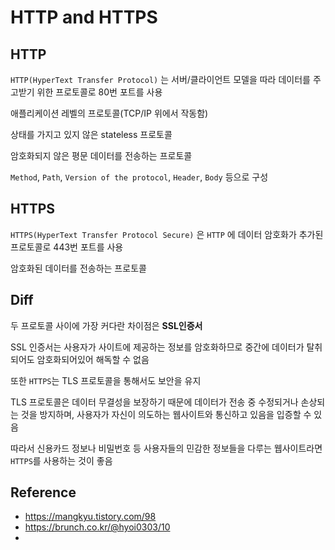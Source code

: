 # HTTP and HTTPS

## HTTP

`HTTP(HyperText Transfer Protocol)` 는 서버/클라이언트 모델을 따라 데이터를 주고받기 위한 프로토콜로 80번 포트를 사용  

애플리케이션 레벨의 프로토콜(TCP/IP 위에서 작동함)  

상태를 가지고 있지 않은 stateless 프로토콜  

암호화되지 않은 평문 데이터를 전송하는 프로토콜  

`Method`, `Path`, `Version of the protocol`, `Header`, `Body` 등으로 구성  



## HTTPS

`HTTPS(HyperText Transfer Protocol Secure)` 은 `HTTP` 에 데이터 암호화가 추가된 프로토콜로 443번 포트를 사용  

암호화된 데이터를 전송하는 프로토콜



## Diff

두 프로토콜 사이에 가장 커다란 차이점은 **SSL인증서**  

SSL 인증서는 사용자가 사이트에 제공하는 정보를 암호화하므로 중간에 데이터가 탈취되어도 암호화되어있어 해독할 수 없음  

또한 `HTTPS`는 TLS 프로토콜을 통해서도 보안을 유지  

TLS 프로토콜은 데이터 무결성을 보장하기 때문에 데이터가 전송 중 수정되거나 손상되는 것을 방지하며, 사용자가 자신이 의도하는 웹사이트와 통신하고 있음을 입증할 수 있음  

따라서 신용카드 정보나 비밀번호 등 사용자들의 민감한 정보들을 다루는 웹사이트라면 `HTTPS`를 사용하는 것이 좋음  



## Reference

- https://mangkyu.tistory.com/98
- https://brunch.co.kr/@hyoi0303/10
- 